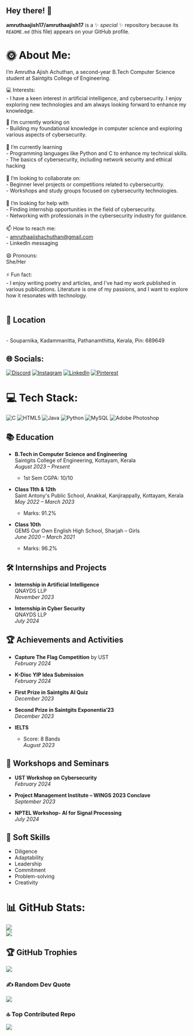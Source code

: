 ## Hey there! 👋

**amruthaajish17/amruthaajish17** is a ✨ _special_ ✨ repository because its `README.md` (this file) appears on your GitHub profile.
# 🌞 About Me:
I’m Amrutha Ajish Achuthan, a second-year B.Tech Computer Science student at Saintgits College of Engineering.

 💻 Interests:
<br> - I have a keen interest in artificial intelligence, and cybersecurity. I enjoy exploring new technologies and am always looking forward to enhance my knowledge.

🔭 I’m currently working on<br>- Building my foundational knowledge in computer science and exploring various aspects of cybersecurity.<br><br>🌱 I’m currently learning<br>- Programming languages like Python and C to enhance my technical skills.<br>- The basics of cybersecurity, including network security and ethical hacking<br><br>👯 I’m looking to collaborate on:<br>- Beginner level projects or competitions related to cybersecurity.<br>- Workshops and study groups focused on cybersecurity technologies.<br><br>🤝 I’m looking for help with <br>- Finding internship opportunities in the field of cybersecurity.<br>- Networking with professionals in the cybersecurity industry for guidance.<br><br> 📫 How to reach me: <br>- amruthaajishachuthan@gmail.com<br>- LinkedIn messaging<br><br>😄 Pronouns: <br>She/Her<br><br>⚡ Fun fact:<br>- I enjoy writing poetry and articles, and I've had my work published in various publications. Literature is one of my passions, and I want to explore how it resonates with technology.<br><br>

## 📍 Location
<br>
- Souparnika, Kadammanitta, Pathanamthitta, Kerala, Pin: 689649

## 🌐 Socials:
[![Discord](https://img.shields.io/badge/Discord-%237289DA.svg?logo=discord&logoColor=white)](https://discord.gg/amrutha_ajish) [![Instagram](https://img.shields.io/badge/Instagram-%23E4405F.svg?logo=Instagram&logoColor=white)](https://instagram.com/i._.am_ruthaaa) [![LinkedIn](https://img.shields.io/badge/LinkedIn-%230077B5.svg?logo=linkedin&logoColor=white)](https://linkedin.com/in/amrutha-ajish-achuthan) [![Pinterest](https://img.shields.io/badge/Pinterest-%23E60023.svg?logo=Pinterest&logoColor=white)](https://pinterest.com/amrutha_ajish) 

# 💻 Tech Stack:
![C](https://img.shields.io/badge/c-%2300599C.svg?style=for-the-badge&logo=c&logoColor=white) ![HTML5](https://img.shields.io/badge/html5-%23E34F26.svg?style=for-the-badge&logo=html5&logoColor=white) ![Java](https://img.shields.io/badge/java-%23ED8B00.svg?style=for-the-badge&logo=openjdk&logoColor=white) ![Python](https://img.shields.io/badge/python-3670A0?style=for-the-badge&logo=python&logoColor=ffdd54) ![MySQL](https://img.shields.io/badge/mysql-4479A1.svg?style=for-the-badge&logo=mysql&logoColor=white) ![Adobe Photoshop](https://img.shields.io/badge/adobe%20photoshop-%2331A8FF.svg?style=for-the-badge&logo=adobe%20photoshop&logoColor=white)


## 📚 Education

- **B.Tech in Computer Science and Engineering**  
  Saintgits College of Engineering, Kottayam, Kerala  
  *August 2023 – Present*  
  - 1st Sem CGPA: 10/10

- **Class 11th & 12th**  
  Saint Antony's Public School, Anakkal, Kanjirappally, Kottayam, Kerala  
  *May 2022 – March 2023*  
  - Marks: 91.2%

- **Class 10th**  
  GEMS Our Own English High School, Sharjah – Girls  
  *June 2020 – March 2021*  
  - Marks: 96.2%

## 🛠️ Internships and Projects

- **Internship in Artificial Intelligence**  
  QNAYDS LLP  
  *November 2023*
  
- **Internship in Cyber Security**  
  QNAYDS LLP  
  *July 2024*
  

## 🏆 Achievements and Activities

- **Capture The Flag Competition** by UST  
  *February 2024*
  
- **K-Disc YIP Idea Submission**  
  *February 2024*

- **First Prize in Saintgits AI Quiz**  
  *December 2023*

- **Second Prize in Saintgits Exponentia’23**  
  *December 2023*

- **IELTS**  
  - Score: 8 Bands  
  *August 2023*

## 🧠 Workshops and Seminars

- **UST Workshop on Cybersecurity**  
  *February 2024*

- **Project Management Institute – WINGS 2023 Conclave**  
  *September 2023*
  
- **NPTEL Workshop- AI for Signal Processing**  
  *July 2024*
  

## 🌟 Soft Skills

- Diligence
- Adaptability
- Leadership
- Commitment
- Problem-solving
- Creativity

# 📊 GitHub Stats:
![](https://github-readme-stats.vercel.app/api?username=amruthaajish17&theme=radical&hide_border=false&include_all_commits=false&count_private=true)<br/>
![](https://github-readme-streak-stats.herokuapp.com/?user=amruthaajish17&theme=radical&hide_border=false)<br/>


## 🏆 GitHub Trophies
![](https://github-profile-trophy.vercel.app/?username=amruthaajish17&theme=dracula&no-frame=false&no-bg=false&margin-w=4)

### ✍️ Random Dev Quote
![](https://quotes-github-readme.vercel.app/api?type=horizontal&theme=radical)

### 🔝 Top Contributed Repo
![](https://github-contributor-stats.vercel.app/api?username=amruthaajish17&limit=5&theme=dracula&combine_all_yearly_contributions=true)



